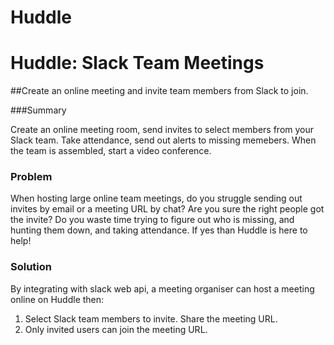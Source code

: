 # Huddle
# Huddle: Slack Team Meetings

##Create an online meeting and invite team members from Slack to join.

###Summary

Create an online meeting room, send invites to select members from your Slack team. Take attendance, send out alerts to missing memebers. When the team is assembled, start a video conference.

### Problem

When hosting large online team meetings, do you struggle sending out invites by email or a meeting URL by chat? Are you sure the right people got the invite? Do you waste time trying to figure out who is missing, and hunting them down, and taking attendance. If yes than Huddle is here to help!

### Solution

By integrating with slack web api, a meeting organiser can host a meeting online on Huddle then:

  1. Select Slack team members to invite. Share the meeting URL.
  2. Only invited users can join the meeting URL.
